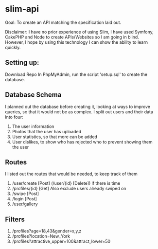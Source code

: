 # slim-api

Goal:
To create an API matching the specification laid out.

Disclaimer: I have no prior experience of using Slim, I have used Symfony, CakePHP and Node to create APIs/Websites so I am going in blind. However, I hope by using this technology I can show the ability to learn quickly.

## Setting up:
Download Repo
In PhpMyAdmin, run the script 'setup.sql' to create the database.


## Database Schema
I planned out the database before creating it, looking at ways to improve queries, so that it would not be as complex.
I split out users and their data into four:
1. The user information
2. Photos that the user has uploaded
3. User statistics, so that more can be added
4. User dislikes, to show who has rejected who to prevent showing them the user

## Routes
I listed out the routes that would be needed, to keep track of them
1. /user/create [Post] (/user/{id} [Delete]) if there is time
2. /profiles/{id} [Get] Also exclude users already swiped on
3. /swipe [Post]
4. /login [Post]
5. /user/gallery

## Filters
1. /profiles?age=18,43&gender=x,y,z
2. /profiles?location=New_York
3. /profiles?attractive_upper=100&attract_lower=50
